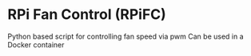 # RPi Fan Control (RPiFC)

Python based script for controlling fan speed via pwm
Can be used in a Docker container
